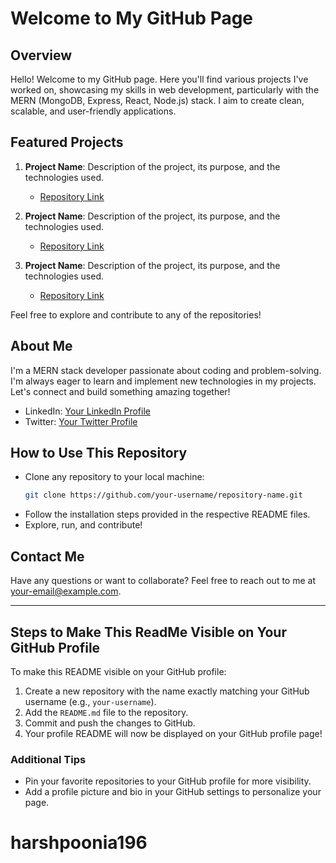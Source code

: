 # Welcome to My GitHub Page

## Overview
Hello! Welcome to my GitHub page. Here you'll find various projects I've worked on, showcasing my skills in web development, particularly with the MERN (MongoDB, Express, React, Node.js) stack. I aim to create clean, scalable, and user-friendly applications.

## Featured Projects
1. **Project Name**: Description of the project, its purpose, and the technologies used.
   - [Repository Link](#)
   
2. **Project Name**: Description of the project, its purpose, and the technologies used.
   - [Repository Link](#)

3. **Project Name**: Description of the project, its purpose, and the technologies used.
   - [Repository Link](#)

Feel free to explore and contribute to any of the repositories!

## About Me
I'm a MERN stack developer passionate about coding and problem-solving. I'm always eager to learn and implement new technologies in my projects. Let's connect and build something amazing together!

- LinkedIn: [Your LinkedIn Profile](#)
- Twitter: [Your Twitter Profile](#)

## How to Use This Repository
- Clone any repository to your local machine:
  ```bash
  git clone https://github.com/your-username/repository-name.git
  ```
- Follow the installation steps provided in the respective README files.
- Explore, run, and contribute!

## Contact Me
Have any questions or want to collaborate? Feel free to reach out to me at [your-email@example.com](mailto:your-email@example.com).

---

## Steps to Make This ReadMe Visible on Your GitHub Profile

To make this README visible on your GitHub profile:

1. Create a new repository with the name exactly matching your GitHub username (e.g., `your-username`).
2. Add the `README.md` file to the repository.
3. Commit and push the changes to GitHub.
4. Your profile README will now be displayed on your GitHub profile page!

### Additional Tips
- Pin your favorite repositories to your GitHub profile for more visibility.
- Add a profile picture and bio in your GitHub settings to personalize your page.

# harshpoonia196
